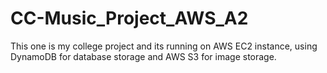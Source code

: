 # CC-Music_Project_AWS_A2
This one is my college project and its running on AWS EC2 instance, using DynamoDB for database storage and AWS S3 for image storage.
